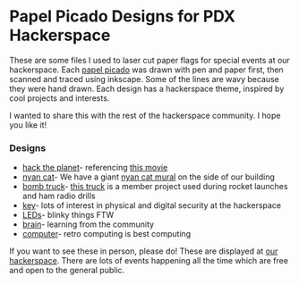 # Papel Picado Designs for PDX Hackerspace

These are some files I used to laser cut paper flags for special events at our hackerspace. Each [papel picado](https://en.wikipedia.org/wiki/Papel_picado "Papel Picado Wiki") was drawn with pen and paper first, then scanned and traced using inkscape. Some of the lines are wavy because they were hand drawn. Each design has a hackerspace theme, inspired by cool projects and interests.  

I wanted to share this with the rest of the hackerspace community. I hope you like it!

### Designs

  * [hack the planet](design-files/hack-the-planet.svg "design file")- referencing [this movie](https://en.wikipedia.org/wiki/Hackers_(film) "Hackers Movie Wiki")
  * [nyan cat](design-files/nyan-cat.svg "design file")- We have a giant [nyan cat mural](images/nyan-cat-mural.jpg?raw=true "Mural Pic") on the side of our building
  * [bomb truck](design-files/bomb-truck.svg "design file")- [this truck](images/bomb-truck.jpg?raw=true "Truck Pic") is a member project used during rocket launches and ham radio drills
  * [key](design-files/lock-diagram "design file")- lots of interest in physical and digital security at the hackerspace
  * [LEDs](design-files/leds.svg "design file")- blinky things FTW
  * [brain](design-files/brain.svg "design file")- learning from the community
  * [computer](design-files/computer.svg "design file")- retro computing is best computing
  
If you want to see these in person, please do! These are displayed at [our hackerspace](http://pdxhackerspace.org "PDX Hackerspace"). There are lots of events happening all the time which are free and open to the general public. 
